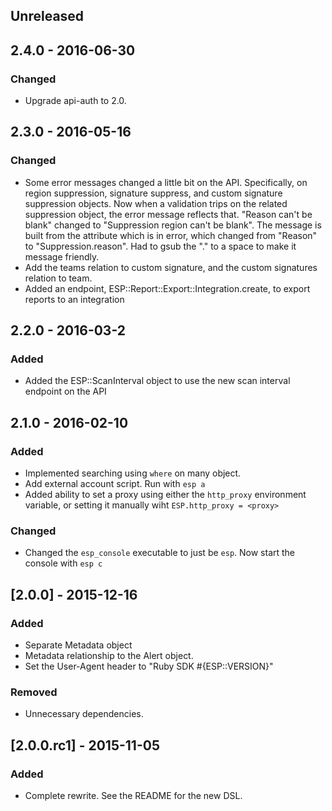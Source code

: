 ## Unreleased

## 2.4.0 - 2016-06-30
### Changed
- Upgrade api-auth to 2.0.

## 2.3.0 - 2016-05-16
### Changed
- Some error messages changed a little bit on the API.  Specifically, on region suppression, signature suppress, and custom signature suppression objects.  Now when a validation trips on the related suppression object, the error message reflects that.  "Reason can't be blank" changed to "Suppression region can't be blank".  The message is built from the attribute which is in error, which changed from "Reason" to "Suppression.reason".  Had to gsub the "." to a space to make it message friendly.
- Add the teams relation to custom signature, and the custom signatures relation to team.
- Added an endpoint, ESP::Report::Export::Integration.create, to export reports to an integration

## 2.2.0 - 2016-03-2
### Added
- Added the ESP::ScanInterval object to use the new scan interval endpoint on the API

## 2.1.0 - 2016-02-10
### Added
- Implemented searching using `where` on many object.
- Add external account script.  Run with `esp a`
- Added ability to set a proxy using either the `http_proxy` environment variable, or setting it manually wiht `ESP.http_proxy = <proxy>`

### Changed
- Changed the `esp_console` executable to just be `esp`.  Now start the console with `esp c`

## [2.0.0] - 2015-12-16
### Added
- Separate Metadata object
- Metadata relationship to the Alert object.
- Set the User-Agent header to "Ruby SDK #{ESP::VERSION}"

### Removed
- Unnecessary dependencies.

## [2.0.0.rc1] - 2015-11-05
### Added
- Complete rewrite. See the README for the new DSL.
